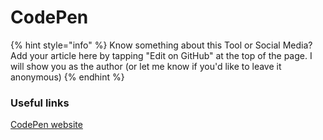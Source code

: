 # CodePen

{% hint style="info" %}
Know something about this Tool or Social Media? Add your article here by tapping "Edit on GitHub" at the top of the page. I will show you as the author \(or let me know if you'd like to leave it anonymous\)
{% endhint %}

### Useful links

[CodePen website](www.codepen.io)

